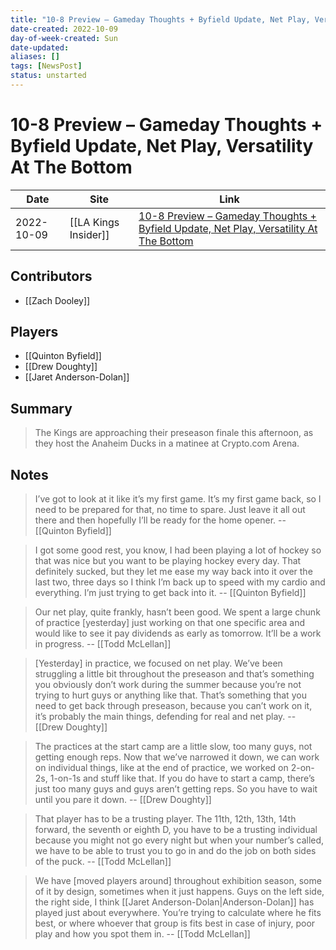 ```yaml
---
title: "10-8 Preview – Gameday Thoughts + Byfield Update, Net Play, Versatility At The Bottom"
date-created: 2022-10-09
day-of-week-created: Sun
date-updated: 
aliases: []
tags: [NewsPost]
status: unstarted
---
```


# 10-8 Preview – Gameday Thoughts + Byfield Update, Net Play, Versatility At The Bottom

Date | Site | Link
---|---|---
 2022-10-09   | [[LA Kings Insider]]  | [10-8 Preview – Gameday Thoughts + Byfield Update, Net Play, Versatility At The Bottom](https://lakingsinsider.com/2022/10/08/10-8-preview-gameday-thoughts-byfield-update-net-play-versatility-at-the-bottom/)

## Contributors
- [[Zach Dooley]]

## Players
- [[Quinton Byfield]]
- [[Drew Doughty]]
- [[Jaret Anderson-Dolan]]



## Summary
> The Kings are approaching their preseason finale this afternoon, as they host the Anaheim Ducks in a matinee at Crypto.com Arena.

## Notes
> I’ve got to look at it like it’s my first game. It’s my first game back, so I need to be prepared for that, no time to spare. Just leave it all out there and then hopefully I’ll be ready for the home opener. -- [[Quinton Byfield]]

> I got some good rest, you know, I had been playing a lot of hockey so that was nice but you want to be playing hockey every day. That definitely sucked, but they let me ease my way back into it over the last two, three days so I think I’m back up to speed with my cardio and everything. I’m just trying to get back into it. -- [[Quinton Byfield]]

> Our net play, quite frankly, hasn’t been good. We spent a large chunk of practice \[yesterday] just working on that one specific area and would like to see it pay dividends as early as tomorrow. It’ll be a work in progress. -- [[Todd McLellan]]

> \[Yesterday] in practice, we focused on net play. We’ve been struggling a little bit throughout the preseason and that’s something you obviously don’t work during the summer because you’re not trying to hurt guys or anything like that. That’s something that you need to get back through preseason, because you can’t work on it, it’s probably the main things, defending for real and net play. -- [[Drew Doughty]]

> The practices at the start camp are a little slow, too many guys, not getting enough reps. Now that we’ve narrowed it down, we can work on individual things, like at the end of practice, we worked on 2-on-2s, 1-on-1s and stuff like that. If you do have to start a camp, there’s just too many guys and guys aren’t getting reps. So you have to wait until you pare it down. -- [[Drew Doughty]]

> That player has to be a trusting player. The 11th, 12th, 13th, 14th forward, the seventh or eighth D, you have to be a trusting individual because you might not go every night but when your number’s called, we have to be able to trust you to go in and do the job on both sides of the puck.    -- [[Todd McLellan]]

> We have \[moved players around] throughout exhibition season, some of it by design, sometimes when it just happens. Guys on the left side, the right side, I think [[Jaret Anderson-Dolan|Anderson-Dolan]] has played just about everywhere. You’re trying to calculate where he fits best, or where whoever that group is fits best in case of injury, poor play and how you spot them in. -- [[Todd McLellan]]

